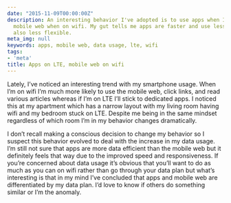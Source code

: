 ```yaml
---
date: "2015-11-09T00:00:00Z"
description: An interesting behavior I've adopted is to use apps when I'm on LTE and
  mobile web when on wifi. My gut tells me apps are faster and use less data but are
  also less flexible.
meta_img: null
keywords: apps, mobile web, data usage, lte, wifi
tags:
- 'meta'
title: Apps on LTE, mobile web on wifi
---
```


Lately, I’ve noticed an interesting trend with my smartphone usage. When I’m on wifi I’m much more likely to use the mobile web, click links, and read various articles whereas if I’m on LTE I’ll stick to dedicated apps. I noticed this at my apartment which has a narrow layout with my living room having wifi and my bedroom stuck on LTE. Despite me being in the same mindset regardless of which room I’m in my behavior changes dramatically.

I don’t recall making a conscious decision to change my behavior so I suspect this behavior evolved to deal with the increase in my data usage. I’m still not sure that apps are more data efficient than the mobile web but it definitely feels that way due to the improved speed and responsiveness. If you’re concerned about data usage it’s obvious that you’ll want to do as much as you can on wifi rather than go through your data plan but what’s interesting is that in my mind I’ve concluded that apps and mobile web are differentiated by my data plan. I’d love to know if others do something similar or I’m the anomaly.
